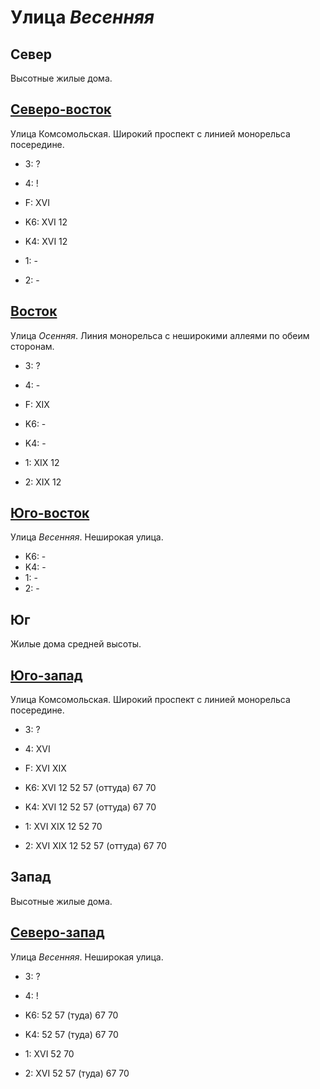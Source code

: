 # Улица *Весенняя*

## Север

Высотные жилые дома.

## [Северо-восток](./10515035.md)

Улица Комсомольская.
Широкий проспект с линией монорельса посередине.

* 3:    ?
* 4:    !
* F:    XVI

* K6:   XVI
        12
* K4:   XVI
        12
* 1:    -
* 2:    -

## [Восток](./10520045.md)

Улица *Осенняя*.
Линия монорельса с неширокими аллеями по обеим сторонам.

* 3:    ?
* 4:    -
* F:    XIX

* K6:   -
* K4:   -
* 1:    XIX
        12
* 2:    XIX
        12

## [Юго-восток](./10515050.md)

Улица *Весенняя*.
Неширокая улица.

* K6:   -
* K4:   -
* 1:    -
* 2:    -

## Юг

Жилые дома средней высоты.

## [Юго-запад](./10505055.md)

Улица Комсомольская.
Широкий проспект с линией монорельса посередине.

* 3:    ?
* 4:    XVI
* F:    XVI XIX

* K6:   XVI
        12  52  57 (оттуда) 67  70
* K4:   XVI
        12  52  57 (оттуда) 67  70
* 1:    XVI XIX
        12  52  70
* 2:    XVI XIX
        12  52  57 (оттуда) 67  70

## Запад

Высотные жилые дома.

## [Северо-запад](./10505040.md)

Улица *Весенняя*.
Неширокая улица.

* 3:    ?
* 4:    !

* K6:   52  57 (туда)   67  70
* K4:   52  57 (туда)   67  70
* 1:    XVI
        52  70
* 2:    XVI
        52  57 (туда)   67  70

